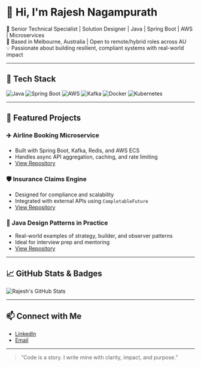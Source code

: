 # 👋 Hi, I'm Rajesh Nagampurath

🎯 Senior Technical Specialist | Solution Designer | Java | Spring Boot | AWS | Microservices  
📍 Based in Melbourne, Australia | Open to remote/hybrid roles across AU  
💡 Passionate about building resilient, compliant systems with real-world impact

---

## 🔧 Tech Stack

![Java](https://img.shields.io/badge/Java-17-blue?logo=java)
![Spring Boot](https://img.shields.io/badge/SpringBoot-3.0-green?logo=spring)
![AWS](https://img.shields.io/badge/AWS-cloud-orange?logo=amazon-aws)
![Kafka](https://img.shields.io/badge/Kafka-streaming-black?logo=apache-kafka)
![Docker](https://img.shields.io/badge/Docker-container-blue?logo=docker)
![Kubernetes](https://img.shields.io/badge/Kubernetes-orchestration-blue?logo=kubernetes)

---

## 🚀 Featured Projects

### ✈️ Airline Booking Microservice
- Built with Spring Boot, Kafka, Redis, and AWS ECS
- Handles async API aggregation, caching, and rate limiting
- [View Repository](#)

### 🛡️ Insurance Claims Engine
- Designed for compliance and scalability
- Integrated with external APIs using `CompletableFuture`
- [View Repository](#)

### 🧰 Java Design Patterns in Practice
- Real-world examples of strategy, builder, and observer patterns
- Ideal for interview prep and mentoring
- [View Repository](#)

---

## 📈 GitHub Stats & Badges

![Rajesh's GitHub Stats](https://github-readme-stats.vercel.app/api?username=rajprince58&show_icons=true&theme=radical)

---

## 📫 Connect with Me

- [LinkedIn](https://linkedin.com/in/rajesh-nagampurath)
- [Email](mailto:rajesh.nagampurath@gmail.com)

---

> “Code is a story. I write mine with clarity, impact, and purpose.”

